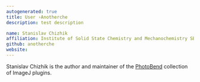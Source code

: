 ```yaml
---
autogenerated: true
title: User ›Anotherche
description: test description

name: Stanislav Chizhik
affiliation: Institute of Solid State Chemistry and Mechanochemistry SB RAS, Novosibirsk State University
github: anotherche
website: 
---
```


Stanislav Chizhik is the author and maintainer of the [PhotoBend](/plugins/photobend) collection of ImageJ plugins.
